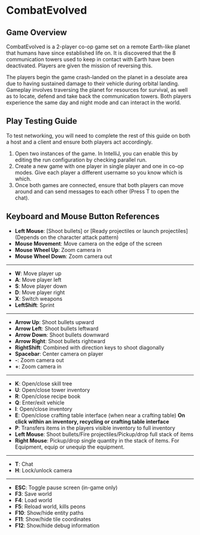 # CombatEvolved

## Game Overview
CombatEvolved is a 2-player co-op game set on a remote Earth-like planet that humans have since established life on.
It is discovered that the 8 communication towers used to keep in contact with Earth have been deactivated. Players are given the mission of reversing this.

The players begin the game crash-landed on the planet in a desolate area due to having sustained damage to their vehicle during orbital landing.
Gameplay involves traversing the planet for resources for survival, as well as to locate, defend and take back the communication towers.
Both players experience the same day and night mode and can interact in the world.

## Play Testing Guide
To test networking, you will need to complete the rest of this guide on both a host and a client and ensure both players act accordingly.

1. Open two instances of the game. In IntelliJ, you can enable this by editing the run configuration by checking parallel run.
2. Create a new game with one player in single player and one in co-op modes. Give each player a different username so you know which is which.
3. Once both games are connected, ensure that both players can move around and can send messages to each other (Press T to open the chat).

## Keyboard and Mouse Button References

* **Left Mouse**: [Shoot bullets] or [Ready projectiles or launch projectiles] (Depends on the character attack pattern)
* **Mouse Movement**: Move camera on the edge of the screen
* **Mouse Wheel Up**: Zoom camera in
* **Mouse Wheel Down**: Zoom camera out

_____________________________

* **W**: Move player up
* **A**: Move player left
* **S**: Move player down
* **D**: Move player right
* **X**: Switch weapons
* **LeftShift**: Sprint
_____________________________

* **Arrow Up**: Shoot bullets upward
* **Arrow Left**: Shoot bullets leftward
* **Arrow Down**: Shoot bullets downward
* **Arrow Right**: Shoot bullets rightward
* **RightShift**: Combined with direction keys to shoot diagonally
* **Spacebar**: Center camera on player
* **-**: Zoom camera out
* **+**: Zoom camera in
_____________________________

* **K**: Open/close skill tree
* **U**: Open/close tower inventory
* **R**: Open/close recipe book
* **Q**: Enter/exit vehicle
* **I**: Open/close inventory
* **E**: Open/close crafting table interface (when near a crafting table)
**On click within an inventory, recycling or crafting table interface**
* **P**: Transfers items in the players visible inventory to full inventory
* **Left Mouse**: Shoot bullets/Fire projectiles/Pickup/drop full stack of items
* **Right Mouse**: Pickup/drop single quantity in the stack of items. For Equipment, equip or unequip the equipment.
_____________________________

* **T**: Chat
* **H**: Lock/unlock camera
______________________________

* **ESC**: Toggle pause screen (in-game only)
* **F3**: Save world
* **F4**: Load world
* **F5**: Reload world, kills peons
* **F10**: Show/hide entity paths
* **F11**: Show/hide tile coordinates
* **F12**: Show/hide debug information